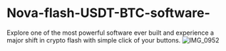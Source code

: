 # Nova-flash-USDT-BTC-software-
Explore one of the most powerful software ever built and experience a major shift in crypto flash with simple click of your buttons.
![IMG_0952](https://github.com/user-attachments/assets/58ec5d69-f66a-4cfd-a102-e337434726f1)
